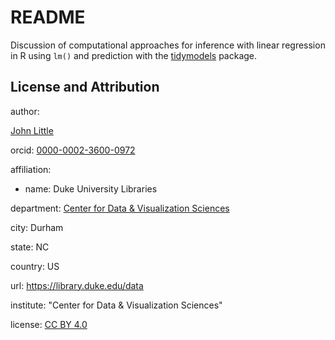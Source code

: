 # README

<!-- badges: start -->

<!-- badges: end -->

Discussion of computational approaches for inference with linear regression in R using `lm()` and prediction with the [tidymodels](https://tidymodels.org) package.

## License and Attribution

author:

[John Little](https://johnlittle.info/)

orcid: [0000-0002-3600-0972](https://orcid.org/0000-0002-3600-0972)

affiliation:

-   name: Duke University Libraries

department: [Center for Data & Visualization Sciences](https://library.duke.edu/data)

city: Durham

state: NC

country: US

url: https://library.duke.edu/data

institute: "Center for Data & Visualization Sciences"

license: [CC BY 4.0](LICENSE.md)
